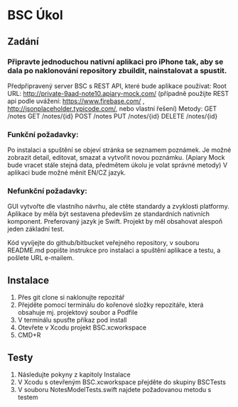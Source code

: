 #  BSC Úkol

## Zadání
### Připravte jednoduchou nativní aplikaci pro iPhone tak, aby se dala po naklonování repository zbuildit, nainstalovat a spustit.

Předpřipravený server BSC s REST API, které bude aplikace používat:
Root URL: http://private-9aad-note10.apiary-mock.com/ (případně použijte REST api podle uvážení: https://www.firebase.com/ , http://jsonplaceholder.typicode.com/, nebo vlastní řešení)
Metody:
GET /notes
GET /notes/{id}
POST /notes
PUT /notes/{id}
DELETE /notes/{id}

### Funkční požadavky:
Po instalaci a spuštění se objeví stránka se seznamem poznámek.
Je možné zobrazit detail, editovat, smazat a vytvořit novou poznámku. (Apiary Mock bude vracet stále stejná data, předmětem úkolu je volat správné metody)
V aplikaci bude možné měnit EN/CZ jazyk.

### Nefunkční požadavky:
GUI vytvořte dle vlastního návrhu, ale ctěte standardy a zvyklosti platformy.
Aplikace by měla být sestavena především ze standardních nativních komponent.
Preferovaný jazyk je Swift.
Projekt by měl obsahovat alespoň jeden základní test.

Kód vyvíjejte do github/bitbucket veřejného repository, v souboru README.md popište instrukce pro instalaci a spuštění aplikace a testu, a pošlete URL e-mailem.


## Instalace
1. Přes git clone si naklonujte repozitář
2. Přejděte pomocí terminálu do kořenové složky repozitáře, která obsahuje mj. projektový soubor a Podfile
3. V terminálu spusťte příkaz pod install
4. Otevřete v Xcodu projekt BSC.xcworkspace
5. CMD+R

## Testy
1. Následujte pokyny z kapitoly Instalace
2. V Xcodu s otevřeným BSC.xcworkspace přejděte do skupiny BSCTests
3. V souboru NotesModelTests.swift najdete požadovanou metodu s testem
